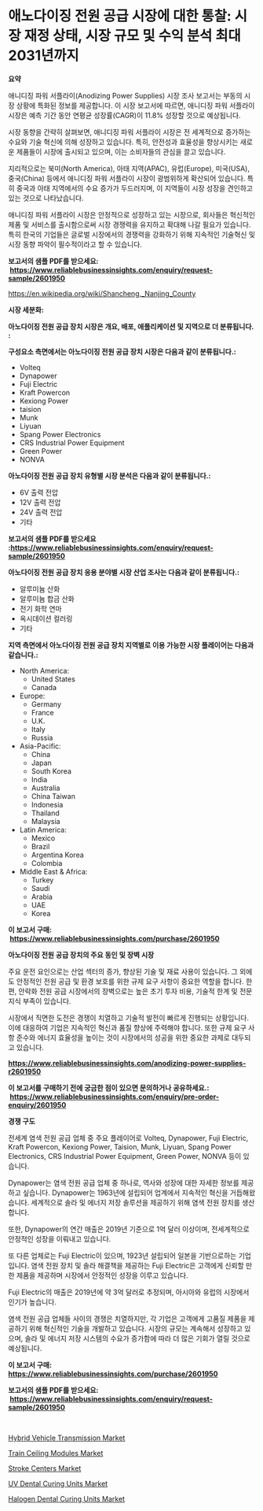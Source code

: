 <p><h1>애노다이징 전원 공급 시장에 대한 통찰: 시장 재정 상태, 시장 규모 및 수익 분석 최대 2031년까지</h1></p><p><strong>요약</strong></p>
<p><p>애니디징 파워 서플라이(Anodizing Power Supplies) 시장 조사 보고서는 부동의 시장 상황에 특화된 정보를 제공합니다. 이 시장 보고서에 따르면, 애니디징 파워 서플라이 시장은 예측 기간 동안 연평균 성장률(CAGR)이 11.8% 성장할 것으로 예상됩니다. </p><p>시장 동향을 간략히 살펴보면, 애니디징 파워 서플라이 시장은 전 세계적으로 증가하는 수요와 기술 혁신에 의해 성장하고 있습니다. 특히, 안전성과 효율성을 향상시키는 새로운 제품들이 시장에 출시되고 있으며, 이는 소비자들의 관심을 끌고 있습니다.</p><p>지리적으로는 북미(North America), 아태 지역(APAC), 유럽(Europe), 미국(USA), 중국(China) 등에서 애니디징 파워 서플라이 시장이 광범위하게 확산되어 있습니다. 특히 중국과 아태 지역에서의 수요 증가가 두드러지며, 이 지역들이 시장 성장을 견인하고 있는 것으로 나타났습니다.</p><p>애니디징 파워 서플라이 시장은 안정적으로 성장하고 있는 시장으로, 회사들은 혁신적인 제품 및 서비스를 출시함으로써 시장 경쟁력을 유지하고 확대해 나갈 필요가 있습니다.특히 한국의 기업들은 글로벌 시장에서의 경쟁력을 강화하기 위해 지속적인 기술혁신 및 시장 동향 파악이 필수적이라고 할 수 있습니다.</p></p>
<p><strong>보고서의 샘플 PDF를 받으세요: &nbsp;<a href="https://www.reliablebusinessinsights.com/enquiry/request-sample/2601950">https://www.reliablebusinessinsights.com/enquiry/request-sample/2601950</a></strong></p>
<p><a href="https://en.wikipedia.org/wiki/Shancheng,_Nanjing_County">https://en.wikipedia.org/wiki/Shancheng,_Nanjing_County</a></p>
<p><strong>시장 세분화:</strong></p>
<p><strong> 아노다이징 전원 공급 장치 시장은 개요, 배포, 애플리케이션 및 지역으로 더 분류됩니다. :</strong></p>
<p><strong>구성요소 측면에서는 아노다이징 전원 공급 장치 시장은 다음과 같이 분류됩니다.:</strong></p>
<p><ul><li>Volteq</li><li>Dynapower</li><li>Fuji Electric</li><li>Kraft Powercon</li><li>Kexiong Power</li><li>taision</li><li>Munk</li><li>Liyuan</li><li>Spang Power Electronics</li><li>CRS Industrial Power Equipment</li><li>Green Power</li><li>NONVA</li></ul></p>
<p><strong> 아노다이징 전원 공급 장치 유형별 시장 분석은 다음과 같이 분류됩니다.:</strong></p>
<p><ul><li>6V 출력 전압</li><li>12V 출력 전압</li><li>24V 출력 전압</li><li>기타</li></ul></p>
<p><strong>보고서의 샘플 PDF를 받으세요 :<a href="https://www.reliablebusinessinsights.com/enquiry/request-sample/2601950">https://www.reliablebusinessinsights.com/enquiry/request-sample/2601950</a></strong></p>
<p><strong> 아노다이징 전원 공급 장치 응용 분야별 시장 산업 조사는 다음과 같이 분류됩니다.:</strong></p>
<p><ul><li>알루미늄 산화</li><li>알루미늄 합금 산화</li><li>전기 화학 연마</li><li>옥시데이션 컬러링</li><li>기타</li></ul></p>
<p><strong>지역 측면에서 아노다이징 전원 공급 장치 지역별로 이용 가능한 시장 플레이어는 다음과 같습니다.:</strong></p>
<p><ul>
    <li>
        North America:
        <ul>
            <li>United States</li>
            <li>Canada</li>
        </ul>
    </li>
    <li>
        Europe:
        <ul>
            <li>Germany</li>
            <li>France</li>
            <li>U.K.</li>
            <li>Italy</li>
            <li>Russia</li>
        </ul>
    </li>
    <li>
        Asia-Pacific:
        <ul>
            <li>China</li>
            <li>Japan</li>
            <li>South Korea</li>
            <li>India</li>
            <li>Australia</li>
            <li>China Taiwan</li>
            <li>Indonesia</li>
            <li>Thailand</li>
            <li>Malaysia</li>
        </ul>
    </li>
    <li>
        Latin America:
        <ul>
            <li>Mexico</li>
            <li>Brazil</li>
            <li>Argentina Korea</li>
            <li>Colombia</li>
        </ul>
    </li>
    <li>
        Middle East & Africa:
        <ul>
            <li>Turkey</li>
            <li>Saudi</li>
            <li>Arabia</li>
            <li>UAE</li>
            <li>Korea</li>
        </ul>
    </li>
    </ul></p>
<p><strong>이 보고서 구매: &nbsp;<a href="https://www.reliablebusinessinsights.com/purchase/2601950">https://www.reliablebusinessinsights.com/purchase/2601950</a></strong></p>
<p><strong>아노다이징 전원 공급 장치의 주요 동인 및 장벽 시장</strong></p>
<p><p>주요 운전 요인으로는 산업 섹터의 증가, 향상된 기술 및 재료 사용이 있습니다. 그 외에도 안정적인 전원 공급 및 환경 보호를 위한 규제 요구 사항이 중요한 역할을 합니다. 한편, 안락화 전원 공급 시장에서의 장벽으로는 높은 초기 투자 비용, 기술적 한계 및 전문 지식 부족이 있습니다.</p><p>시장에서 직면한 도전은 경쟁이 치열하고 기술적 발전이 빠르게 진행되는 상황입니다. 이에 대응하여 기업은 지속적인 혁신과 품질 향상에 주력해야 합니다. 또한 규제 요구 사항 준수와 에너지 효율성을 높이는 것이 시장에서의 성공을 위한 중요한 과제로 대두되고 있습니다.</p></p>
<p><strong><a href="https://www.reliablebusinessinsights.com/anodizing-power-supplies-r2601950">https://www.reliablebusinessinsights.com/anodizing-power-supplies-r2601950</a></strong></p>
<p><strong>이 보고서를 구매하기 전에 궁금한 점이 있으면 문의하거나 공유하세요.: &nbsp;<a href="https://www.reliablebusinessinsights.com/enquiry/pre-order-enquiry/2601950">https://www.reliablebusinessinsights.com/enquiry/pre-order-enquiry/2601950</a></strong></p>
<p><strong>경쟁 구도</strong></p>
<p><p>전세계 염색 전원 공급 업체 중 주요 플레이어로 Volteq, Dynapower, Fuji Electric, Kraft Powercon, Kexiong Power, Taision, Munk, Liyuan, Spang Power Electronics, CRS Industrial Power Equipment, Green Power, NONVA 등이 있습니다.</p><p>Dynapower는 염색 전원 공급 업체 중 하나로, 역사와 성장에 대한 자세한 정보를 제공하고 싶습니다. Dynapower는 1963년에 설립되어 업계에서 지속적인 혁신을 거듭해왔습니다. 세계적으로 솔라 및 에너지 저장 솔루션을 제공하기 위해 염색 전원 장치를 생산합니다.</p><p>또한, Dynapower의 연간 매출은 2019년 기준으로 1억 달러 이상이며, 전세계적으로 안정적인 성장을 이뤄내고 있습니다.</p><p>또 다른 업체로는 Fuji Electric이 있으며, 1923년 설립되어 일본을 기반으로하는 기업입니다. 염색 전원 장치 및 솔라 해결책을 제공하는 Fuji Electric은 고객에게 신뢰할 만한 제품을 제공하며 시장에서 안정적인 성장을 이루고 있습니다.</p><p>Fuji Electric의 매출은 2019년에 약 3억 달러로 추정되며, 아시아와 유럽의 시장에서 인기가 높습니다.</p><p>염색 전원 공급 업체들 사이의 경쟁은 치열하지만, 각 기업은 고객에게 고품질 제품을 제공하기 위해 혁신적인 기술을 개발하고 있습니다. 시장의 규모는 계속해서 성장하고 있으며, 솔라 및 에너지 저장 시스템의 수요가 증가함에 따라 더 많은 기회가 열릴 것으로 예상됩니다.</p></p>
<p><strong>이 보고서 구매: &nbsp; <a href="https://www.reliablebusinessinsights.com/purchase/2601950">https://www.reliablebusinessinsights.com/purchase/2601950</a></strong></p>
<p><strong>보고서의 샘플 PDF를 받으세요: &nbsp;<a href="https://www.reliablebusinessinsights.com/enquiry/request-sample/2601950">https://www.reliablebusinessinsights.com/enquiry/request-sample/2601950</a></strong><strong></strong></p>
<p>&nbsp;</p>
<p><p><a href="https://medium.com/@marcoshoppe2023/hybrid-vehicle-transmission-market-global-market-insights-and-sales-trends-2024-to-2031-ff7e3609fb96">Hybrid Vehicle Transmission Market</a></p><p><a href="https://medium.com/@samantha.welch56767/train-ceiling-modules-market-size-is-growing-at-cagr-of-13-7-e1d4fff7521a">Train Ceiling Modules Market</a></p><p><a href="https://issuu.com/reportprime-2/docs/stroke-centers-market-size-2030.pptx">Stroke Centers Market</a></p><p><a href="https://github.com/BurtonGALEN/Market-Research-Report-List-1/blob/main/uv-dental-curing-units-market.md">UV Dental Curing Units Market</a></p><p><a href="https://github.com/violawzepeda0462024/Market-Research-Report-List-1/blob/main/halogen-dental-curing-units-market.md">Halogen Dental Curing Units Market</a></p></p>